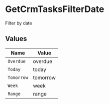 # GetCrmTasksFilterDate

Filter by date


## Values

| Name       | Value      |
| ---------- | ---------- |
| `Overdue`  | overdue    |
| `Today`    | today      |
| `Tomorrow` | tomorrow   |
| `Week`     | week       |
| `Range`    | range      |